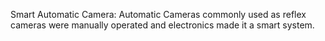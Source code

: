 Smart Automatic Camera:
Automatic Cameras commonly used as reflex cameras were manually operated and electronics made it a smart system.



